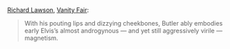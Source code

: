 [Richard Lawson](https://twitter.com/rilaws), [Vanity Fair](https://www.vanityfair.com/hollywood/2022/05/elvis-movie-review-baz-luhrmann-austin-butler):

> With his pouting lips and dizzying cheekbones, Butler ably embodies early Elvis’s almost androgynous — and yet still aggressively virile — magnetism.
